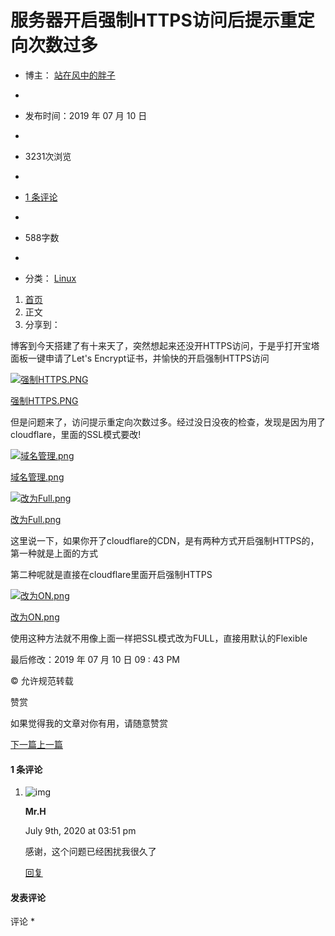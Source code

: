 # 服务器开启强制HTTPS访问后提示重定向次数过多

- 博主： [站在风中的胖子](https://www.bu7.com/author/1/)
-  

- 发布时间：2019 年 07 月 10 日
-  

- 3231次浏览
-  

- [1 条评论](https://www.bu7.com/archives/13/#comments)
-  

- 588字数
-  

- 分类： [Linux](https://www.bu7.com/category/linux/)

1. [首页](https://www.bu7.com/)
2. 正文 
3. 分享到： 

博客到今天搭建了有十来天了，突然想起来还没开HTTPS访问，于是乎打开宝塔面板一键申请了Let's Encrypt证书，并愉快的开启强制HTTPS访问

[![强制HTTPS.PNG](https://bu7.com/usr/uploads/2019/07/1149162071.png)](https://bu7.com/usr/uploads/2019/07/1149162071.png)

[强制HTTPS.PNG](https://bu7.com/usr/uploads/2019/07/1149162071.png)



但是问题来了，访问提示重定向次数过多。经过没日没夜的检查，发现是因为用了cloudflare，里面的SSL模式要改!

[![域名管理.png](https://bu7.com/usr/uploads/2019/07/2193130408.png)](https://bu7.com/usr/uploads/2019/07/2193130408.png)

[域名管理.png](https://bu7.com/usr/uploads/2019/07/2193130408.png)



[![改为Full.png](https://bu7.com/usr/uploads/2019/07/2420610211.png)](https://bu7.com/usr/uploads/2019/07/2420610211.png)

[改为Full.png](https://bu7.com/usr/uploads/2019/07/2420610211.png)



这里说一下，如果你开了cloudflare的CDN，是有两种方式开启强制HTTPS的，第一种就是上面的方式

第二种呢就是直接在cloudflare里面开启强制HTTPS

[![改为ON.png](https://bu7.com/usr/uploads/2019/07/2540696115.png)](https://bu7.com/usr/uploads/2019/07/2540696115.png)

[改为ON.png](https://bu7.com/usr/uploads/2019/07/2540696115.png)



使用这种方法就不用像上面一样把SSL模式改为FULL，直接用默认的Flexible

 最后修改：2019 年 07 月 10 日 09 : 43 PM

© 允许规范转载

 赞赏

如果觉得我的文章对你有用，请随意赞赏

[下一篇](https://www.bu7.com/archives/8/)[上一篇](https://www.bu7.com/archives/14/)

#### 1 条评论

1. ![img](https://secure.gravatar.com/avatar/7129bd1bafc3daef6fed744fd06cc594?s=65&r=G&d=)

   **Mr.H**

   July 9th, 2020 at 03:51 pm

   感谢，这个问题已经困扰我很久了

   [回复](https://www.bu7.com/archives/13/?replyTo=2#respond-post-13)



#### 发表评论 

评论 *